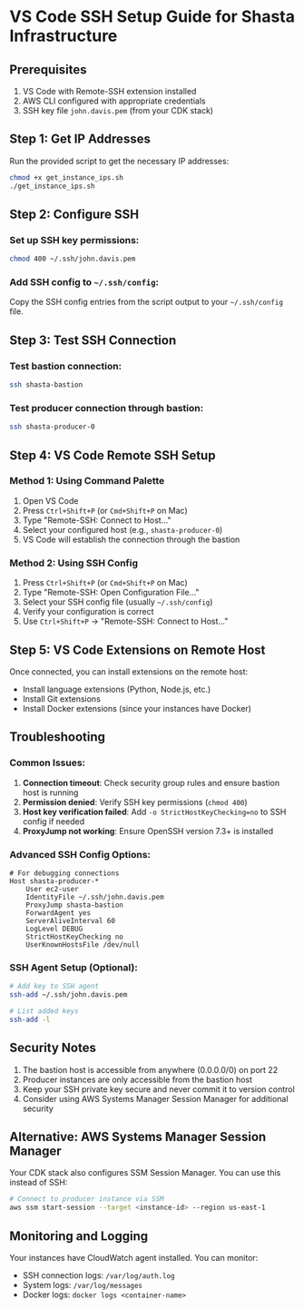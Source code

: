 # VS Code SSH Setup Guide for Shasta Infrastructure

## Prerequisites
1. VS Code with Remote-SSH extension installed
2. AWS CLI configured with appropriate credentials
3. SSH key file `john.davis.pem` (from your CDK stack)

## Step 1: Get IP Addresses

Run the provided script to get the necessary IP addresses:

```bash
chmod +x get_instance_ips.sh
./get_instance_ips.sh
```

## Step 2: Configure SSH

### Set up SSH key permissions:
```bash
chmod 400 ~/.ssh/john.davis.pem
```

### Add SSH config to `~/.ssh/config`:
Copy the SSH config entries from the script output to your `~/.ssh/config` file.

## Step 3: Test SSH Connection

### Test bastion connection:
```bash
ssh shasta-bastion
```

### Test producer connection through bastion:
```bash
ssh shasta-producer-0
```

## Step 4: VS Code Remote SSH Setup

### Method 1: Using Command Palette
1. Open VS Code
2. Press `Ctrl+Shift+P` (or `Cmd+Shift+P` on Mac)
3. Type "Remote-SSH: Connect to Host..."
4. Select your configured host (e.g., `shasta-producer-0`)
5. VS Code will establish the connection through the bastion

### Method 2: Using SSH Config
1. Press `Ctrl+Shift+P` (or `Cmd+Shift+P` on Mac)
2. Type "Remote-SSH: Open Configuration File..."
3. Select your SSH config file (usually `~/.ssh/config`)
4. Verify your configuration is correct
5. Use `Ctrl+Shift+P` → "Remote-SSH: Connect to Host..."

## Step 5: VS Code Extensions on Remote Host

Once connected, you can install extensions on the remote host:
- Install language extensions (Python, Node.js, etc.)
- Install Git extensions
- Install Docker extensions (since your instances have Docker)

## Troubleshooting

### Common Issues:

1. **Connection timeout**: Check security group rules and ensure bastion host is running
2. **Permission denied**: Verify SSH key permissions (`chmod 400`)
3. **Host key verification failed**: Add `-o StrictHostKeyChecking=no` to SSH config if needed
4. **ProxyJump not working**: Ensure OpenSSH version 7.3+ is installed

### Advanced SSH Config Options:

```ssh
# For debugging connections
Host shasta-producer-*
    User ec2-user
    IdentityFile ~/.ssh/john.davis.pem
    ProxyJump shasta-bastion
    ForwardAgent yes
    ServerAliveInterval 60
    LogLevel DEBUG
    StrictHostKeyChecking no
    UserKnownHostsFile /dev/null
```

### SSH Agent Setup (Optional):
```bash
# Add key to SSH agent
ssh-add ~/.ssh/john.davis.pem

# List added keys
ssh-add -l
```

## Security Notes

1. The bastion host is accessible from anywhere (0.0.0.0/0) on port 22
2. Producer instances are only accessible from the bastion host
3. Keep your SSH private key secure and never commit it to version control
4. Consider using AWS Systems Manager Session Manager for additional security

## Alternative: AWS Systems Manager Session Manager

Your CDK stack also configures SSM Session Manager. You can use this instead of SSH:

```bash
# Connect to producer instance via SSM
aws ssm start-session --target <instance-id> --region us-east-1
```

## Monitoring and Logging

Your instances have CloudWatch agent installed. You can monitor:
- SSH connection logs: `/var/log/auth.log`
- System logs: `/var/log/messages`
- Docker logs: `docker logs <container-name>` 